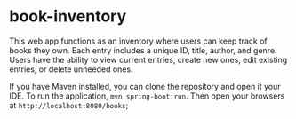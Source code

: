 # book-inventory

This web app functions as an inventory where users can keep track of books they own.  Each entry includes a unique ID, title, author, and genre. Users have the ability to view current entries, create new ones, edit existing entries, or delete unneeded ones.  

If you have Maven installed, you can clone the repository and open it your IDE. To run the application, <code>mvn spring-boot:run</code>.  Then open your browsers at <code>http://localhost:8080/books</code>;
